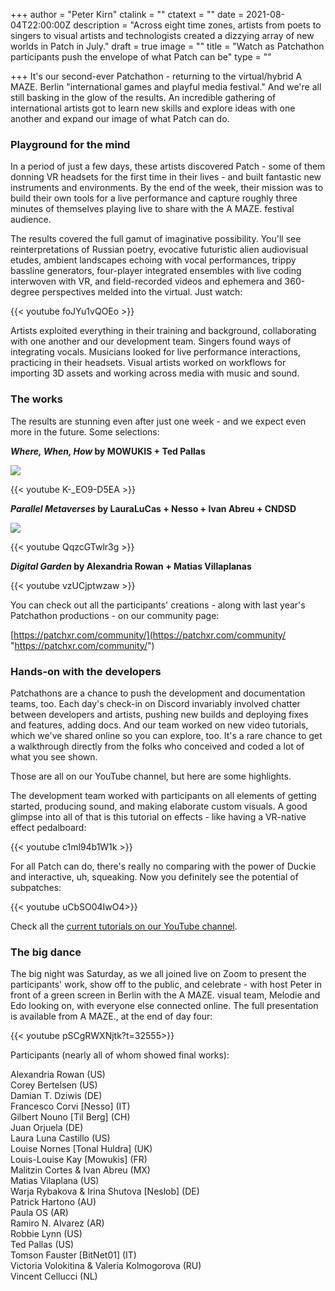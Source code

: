 +++
author = "Peter Kirn"
ctalink = ""
ctatext = ""
date = 2021-08-04T22:00:00Z
description = "Across eight time zones, artists from poets to singers to visual artists and technologists created a dizzying array of new worlds in Patch in July."
draft = true
image = ""
title = "Watch as Patchathon participants push the envelope of what Patch can be"
type = ""

+++
It's our second-ever Patchathon - returning to the virtual/hybrid A MAZE. Berlin "international games and playful media festival." And we're all still basking in the glow of the results. An incredible gathering of international artists got to learn new skills and explore ideas with one another and expand our image of what Patch can do.

### Playground for the mind

In a period of just a few days, these artists discovered Patch - some of them donning VR headsets for the first time in their lives - and built fantastic new instruments and environments. By the end of the week, their mission was to build their own tools for a live performance and capture roughly three minutes of themselves playing live to share with the A MAZE. festival audience.

The results covered the full gamut of imaginative possibility. You'll see reinterpretations of Russian poetry, evocative futuristic alien audiovisual etudes, ambient landscapes echoing with vocal performances, trippy bassline generators, four-player integrated ensembles with live coding interwoven with VR, and field-recorded videos and ephemera and 360-degree perspectives melded into the virtual. Just watch:

{{< youtube foJYu1vQOEo >}}

Artists exploited everything in their training and background, collaborating with one another and our development team. Singers found ways of integrating vocals. Musicians looked for live performance interactions, practicing in their headsets. Visual artists worked on workflows for importing 3D assets and working across media with music and sound.

### The works

The results are stunning even after just one week - and we expect even more in the future. Some selections:

**_Where, When, How_ by MOWUKIS + Ted Pallas**

![](/uploads/where-when-how-win.jpg)

{{< youtube K-_EO9-D5EA >}}

**_Parallel Metaverses_ by LauraLuCas + Nesso + Ivan Abreu + CNDSD**

![](/uploads/parralele-metaverse-win.jpg)

{{< youtube QqzcGTwlr3g >}} 

**_Digital Garden_ by Alexandria Rowan + Matias Villaplanas**

{{< youtube vzUCjptwzaw >}}

You can check out all the participants' creations - along with last year's Patchathon productions - on our community page:

[https://patchxr.com/community/](https://patchxr.com/community/ "https://patchxr.com/community/")

### Hands-on with the developers

Patchathons are a chance to push the development and documentation teams, too. Each day's check-in on Discord invariably involved chatter between developers and artists, pushing new builds and deploying fixes and features, adding docs. And our team worked on new video tutorials, which we've shared online so you can explore, too. It's a rare chance to get a walkthrough directly from the folks who conceived and coded a lot of what you see shown.

Those are all on our YouTube channel, but here are some highlights.

The development team worked with participants on all elements of getting started, producing sound, and making elaborate custom visuals. A good glimpse into all of that is this tutorial on effects - like having a VR-native effect pedalboard:

{{< youtube c1ml94b1W1k >}}

For all Patch can do, there's really no comparing with the power of Duckie and interactive, uh, squeaking. Now you definitely see the potential of subpatches:

{{< youtube uCbSO04IwO4>}}

Check all the [current tutorials on our YouTube channel](https://www.youtube.com/playlist?list=PLZ3huGd9vL1KM3Xjg-KeFzlrKOXFMlbxk).

### The big dance

The big night was Saturday, as we all joined live on Zoom to present the participants' work, show off to the public, and celebrate - with host Peter in front of a green screen in Berlin with the A MAZE. visual team, Melodie and Edo looking on, with everyone else connected online. The full presentation is available from A MAZE., at the end of day four:

{{< youtube pSCgRWXNjtk?t=32555>}}

Participants (nearly all of whom showed final works):

Alexandria Rowan (US)  
Corey Bertelsen (US)  
Damian T. Dziwis (DE)  
Francesco Corvi \[Nesso\] (IT)  
Gilbert Nouno \[Til Berg\] (CH)  
Juan Orjuela (DE)  
Laura Luna Castillo (US)  
Louise Nornes \[Tonal Huldra\] (UK)  
Louis-Louise Kay \[Mowukis\] (FR)  
Malitzin Cortes & Ivan Abreu (MX)  
Matias Vilaplana (US)  
Warja Rybakova & Irina Shutova \[Neslob\] (DE)  
Patrick Hartono (AU)  
Paula OS (AR)  
Ramiro N. Alvarez (AR)  
Robbie Lynn (US)  
Ted Pallas (US)  
Tomson Fauster \[BitNet01\] (IT)  
Victoria Volokitina & Valeria Kolmogorova (RU)  
Vincent Cellucci (NL)